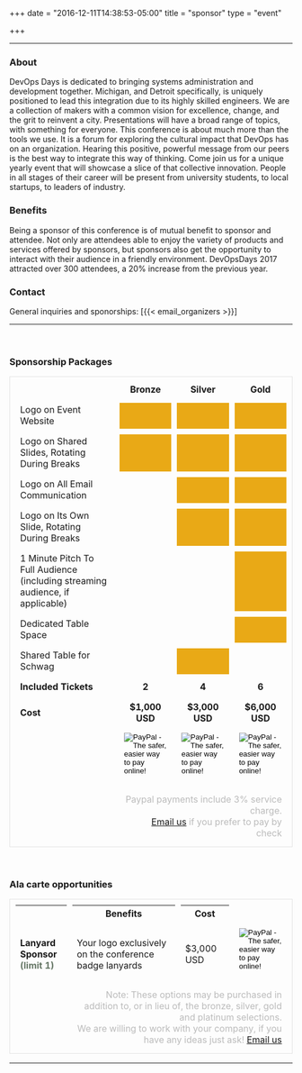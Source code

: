 +++
date = "2016-12-11T14:38:53-05:00"
title = "sponsor"
type = "event"


+++
<style>
</style>
<hr>
<h3>About</h3>
<p>
DevOps Days is dedicated to bringing systems administration and development together. Michigan, and Detroit specifically,
is uniquely positioned to lead this integration due to its highly skilled engineers. We are a collection of makers with a
common vision for excellence, change, and the grit to reinvent a city. Presentations will have a broad range of topics, with
something for everyone. This conference is about much more than the tools we use. It is a forum for exploring the cultural
impact that DevOps has on an organization. Hearing this positive, powerful message from our peers is the best way to
integrate this way of thinking. Come join us for a unique yearly event that will showcase a slice of that collective innovation.
People in all stages of their career will be present from university students, to local startups, to leaders of industry.
<h3>Benefits</h3>
<p>
Being a sponsor of this conference is of mutual benefit to sponsor and attendee. Not only are attendees able to enjoy the
variety of products and services offered by sponsors, but sponsors also get the opportunity to interact with their audience in
a friendly environment. DevOpsDays 2017 attracted over 300 attendees, a 20% increase from the previous year. 
<h3>Contact</h3>
General inquiries and sponorships:  [{{< email_organizers >}}]
<hr>
<div>
<h3 style="padding-top: 2em;">Sponsorship Packages</h3>
<table style="border: 1px solid rgba(0,0,0,0.1); border-spacing: 10px;border-collapse: separate;">
  <tr>
    <td></td>
    <td style="font-weight: bold; text-align: center">Bronze</td>
    <td style="font-weight: bold; text-align: center">Silver</td>
    <td style="font-weight: bold; text-align: center">Gold</td>
  </tr>
  <tr>
    <td>Logo on Event Website</td>
     <td bgcolor="#E9A916"></td>
     <td bgcolor="#E9A916"></td>
     <td bgcolor="#E9A916"></td>
  </tr>
  <tr>
    <td>Logo on Shared Slides, Rotating During Breaks</td>
     <td bgcolor="#E9A916"></td>
     <td bgcolor="#E9A916"></td>
     <td bgcolor="#E9A916"></td>
  </tr>
  <tr>
    <td>Logo on All Email Communication</td>
     <td></td>
     <td bgcolor="#E9A916"></td>
     <td bgcolor="#E9A916"></td>
  </tr>
  <tr>
    <td>Logo on Its Own Slide, Rotating During Breaks</td>
     <td></td>
     <td bgcolor="#E9A916"></td>
     <td bgcolor="#E9A916"></td>
  </tr>
  <tr>
    <td>1 Minute Pitch To Full Audience (including streaming audience, if applicable)</td>
     <td></td>
     <td></td>
     <td bgcolor="#E9A916"></td>
  </tr>
  <tr>
    <td>Dedicated Table Space</td>
     <td></td>
     <td></td>
     <td bgcolor="#E9A916"></td>
  </tr>
  <tr>
    <td>Shared Table for Schwag</td>
     <td></td>
     <td bgcolor="#E9A916"></td>
     <td></td>
  </tr>
  <tr>
    <td style="font-weight: bold">Included Tickets</td>
    <td style="font-weight: bold; text-align: center">2</td>
    <td style="font-weight: bold; text-align: center">4</td>
    <td style="font-weight: bold; text-align: center">6</td>
  </tr>
  <tr>
    <td style="font-weight: bold">Cost</td>
    <td style="font-weight: bold; text-align: center">$1,000 USD</td>
    <td style="font-weight: bold; text-align: center">$3,000 USD</td>
    <td style="font-weight: bold; text-align: center">$6,000 USD</td>
  </tr>
  <tr>
    <td></td>
    <td>
        <form action="https://www.paypal.com/cgi-bin/webscr" method="post" target="_top">
        <input type="hidden" name="cmd" value="_s-xclick">
        <input type="hidden" name="hosted_button_id" value="T2NPRJFZ7D2BJ">
        <input type="image" src="https://www.paypalobjects.com/en_US/i/btn/btn_paynow_LG.gif" border="0" name="submit" alt="PayPal - The safer, easier way to pay online!">
        <img alt="" border="0" src="https://www.paypalobjects.com/en_US/i/scr/pixel.gif" width="1" height="1">
        </form>
    </td>
    <td>
        <form action="https://www.paypal.com/cgi-bin/webscr" method="post" target="_top">
        <input type="hidden" name="cmd" value="_s-xclick">
        <input type="hidden" name="hosted_button_id" value="8N8GZWS4NCQ54">
        <input type="image" src="https://www.paypalobjects.com/en_US/i/btn/btn_paynow_LG.gif" border="0" name="submit" alt="PayPal - The safer, easier way to pay online!">
        <img alt="" border="0" src="https://www.paypalobjects.com/en_US/i/scr/pixel.gif" width="1" height="1">
        </form>
    </td>
    <td>
        <form action="https://www.paypal.com/cgi-bin/webscr" method="post" target="_top">
        <input type="hidden" name="cmd" value="_s-xclick">
        <input type="hidden" name="hosted_button_id" value="2Q4P4J35E93A6">
        <input type="image" src="https://www.paypalobjects.com/en_US/i/btn/btn_paynow_LG.gif" border="0" name="submit" alt="PayPal - The safer, easier way to pay online!">
        <img alt="" border="0" src="https://www.paypalobjects.com/en_US/i/scr/pixel.gif" width="1" height="1">
        </form>
    </td>
  </tr>
  <tr>
    <td></td>
    <td style="text-align: right; color: #bbb;" colspan=3>Paypal payments include 3% service charge.<br/><a href="mailto:organizers-detroit-2018@devopsdays.org?subject=DevOpsDays%20Detroit%202018%20Sponsorship">Email us</a> if you prefer to pay by check</td>    
  </tr>
</table>

<h3 style="padding-top: 2em;">Ala carte opportunities</h3>

<table style="border: 1px solid rgba(0,0,0,0.1); border-spacing: 10px;border-collapse: separate;">
  <tr>
    <th></th>
    <th>Benefits</th>
    <th>Cost</th>
  </tr>
  <tr>
    <td style="font-weight:bold;">Lanyard Sponsor <br/><span style="color:#676">(limit 1)</span></td>
    <td>Your logo exclusively on the conference badge lanyards</td>
    <td>$3,000 USD</td>
    <td style="text-align: right;" colspan=4>
      <form action="https://www.paypal.com/cgi-bin/webscr" method="post" target="_top">
        <input type="hidden" name="cmd" value="_s-xclick">
        <input type="hidden" name="hosted_button_id" value="JYPPJZDDR9SZA">
        <input type="image" src="https://www.paypalobjects.com/en_US/i/btn/btn_paynow_LG.gif" border="0" name="submit" alt="PayPal - The safer, easier way to pay online!">
        <img alt="" border="0" src="https://www.paypalobjects.com/en_US/i/scr/pixel.gif" width="1" height="1">
        </form>
    </td>
  </tr>
  <tr>
    <td></td>
    <td style="text-align: right; color: #bbb;" colspan=3>
        Note: These options may be purchased in addition to, or in lieu of, the bronze, silver, gold and platinum selections.<br/>We are willing to work with your company, if you have any ideas just ask! <a href="mailto:organizers-detroit-2018@devopsdays.org?subject=DevOpsDays%20Detroit%202018%20Sponsorship">Email us</a>
  </tr>
</table>
<span style="font-style: italic"></span>
</div>
<hr/>
